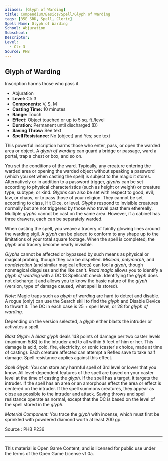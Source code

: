 ```yaml
---
aliases: [Glyph of Warding]
title: Compendium/Basics/Spell/Glyph of Warding
tags: [35E_SRD, Spell, Cleric]
Spell Name: Glyph of Warding
School: Abjuration
Subschool: 
Descriptor: 
Level:
  - Clr 3
Source: PHB
---
```



## Glyph of Warding

Inscription harms those who pass it.

*   Abjuration
*   **Level:** Clr 3
*   **Components:** V, S, M
*   **Casting Time:** 10 minutes
*   **Range:** Touch
*   **Effect:** Object touched or up to 5 sq. ft./level
*   **Duration:** Permanent until discharged (D)
*   **Saving Throw:** See text
*   **Spell Resistance:** No (object) and Yes; see text

<p>This powerful inscription harms those who enter, pass, or open the warded area or object. A <i>glyph of warding</i> can guard a bridge or passage, ward a portal, trap a chest or box, and so on.</p><p>You set the conditions of the ward. Typically, any creature entering the warded area or opening the warded object without speaking a password (which you set when casting the spell) is subject to the magic it stores. Alternatively or in addition to a password trigger, <i>glyphs</i> can be set according to physical characteristics (such as height or weight) or creature type, subtype, or kind. <i>Glyphs</i> can also be set with respect to good, evil, law, or chaos, or to pass those of your religion. They cannot be set according to class, Hit Dice, or level. <i>Glyphs</i> respond to invisible creatures normally but are not triggered by those who travel past them ethereally. Multiple <i>glyphs</i> cannot be cast on the same area. However, if a cabinet has three drawers, each can be separately warded.</p><p>When casting the spell, you weave a tracery of faintly glowing lines around the warding sigil. A <i>glyph</i> can be placed to conform to any shape up to the limitations of your total square footage. When the spell is completed, the <i>glyph</i> and tracery become nearly invisible.</p><p><i>Glyphs</i> cannot be affected or bypassed by such means as physical or magical probing, though they can be dispelled. <i>Mislead</i>, <i>polymorph</i>, and <i>nondetection</i> (and similar magical effects) can fool a <i>glyph</i>, though nonmagical disguises and the like can't. <i>Read magic</i> allows you to identify a <i>glyph of warding</i> with a DC 13 Spellcraft check. Identifying the <i>glyph</i> does not discharge it and allows you to know the basic nature of the <i>glyph</i> (version, type of damage caused, what spell is stored).</p><p><i>Note:</i> Magic traps such as <i>glyph of warding</i> are hard to detect and disable. A rogue (only) can use the Search skill to find the <i>glyph</i> and Disable Device to thwart it. The DC in each case is 25 + spell level, or 28 for <i>glyph of warding</i>.</p><p>Depending on the version selected, a <i>glyph</i> either blasts the intruder or activates a spell.</p><p><i>Blast Glyph:</i> A <i>blast glyph</i> deals 1d8 points of damage per two caster levels (maximum 5d8) to the intruder and to all within 5 feet of him or her. This damage is acid, cold, fire, electricity, or sonic (caster's choice, made at time of casting). Each creature affected can attempt a Reflex save to take half damage. Spell resistance applies against this effect.</p><p><i>Spell Glyph:</i> You can store any harmful spell of 3rd level or lower that you know. All level-dependent features of the spell are based on your caster level at the time of casting the <i>glyph.</i> If the spell has a target, it targets the intruder. If the spell has an area or an amorphous effect the area or effect is centered on the intruder. If the spell summons creatures, they appear as close as possible to the intruder and attack. Saving throws and spell resistance operate as normal, except that the DC is based on the level of the spell stored in the <i>glyph</i>.</p><p><i>Material Component:</i> You trace the <i>glyph</i> with incense, which must first be sprinkled with powdered diamond worth at least 200 gp.</p>

Source : PHB P236

---

---

This material is Open Game Content, and is licensed for public use under
the terms of the Open Game License v1.0a.
